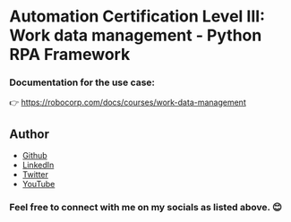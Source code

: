 # Automation Certification Level III: Work data management - Python RPA Framework

### Documentation for the use case:<br>

👉 https://robocorp.com/docs/courses/work-data-management

## Author

- [Github](https://github.com/Klaus-in-Tech)
- [LinkedIn](https://www.linkedin.com/in/kakoozaallanklaus/)
- [Twitter](https://twitter.com/Klaus_in_Tech)
- [YouTube](https://www.youtube.com/channel/UCbChxT4XT0MUhySZvTBZ0Mg)

### Feel free to connect with me on my socials as listed above. 😊
